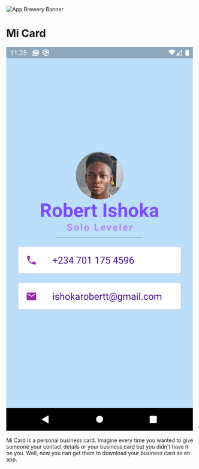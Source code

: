 ![App Brewery Banner](https://github.com/londonappbrewery/Images/blob/master/AppBreweryBanner.png)

# Mi Card
![](images/Screenshot_1589322344.png)



Mi Card is a personal business card. Imagine every time you wanted to give someone your contact details or your business card but you didn't have it on you. Well, now you can get them to download your business card as an app.
